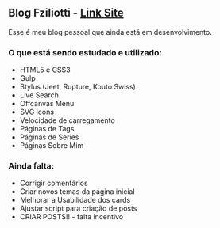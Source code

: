 ## Blog Fziliotti - [Link Site](https://fziliotti.github.io/BlogFziliotti/)

Esse é meu blog pessoal que ainda está em desenvolvimento.


### O que está sendo estudado e utilizado:

- HTML5 e CSS3
- Gulp
- Stylus (Jeet, Rupture, Kouto Swiss)
- Live Search
- Offcanvas Menu
- SVG icons
- Velocidade de carregamento
- Páginas de Tags 
- Páginas de Series 
- Páginas Sobre Mim

### Ainda falta:

- Corrigir comentários
- Criar novos temas da página inicial 
- Melhorar a Usabilidade dos cards
- Ajustar script para criação de posts
- CRIAR POSTS!! - falta incentivo

